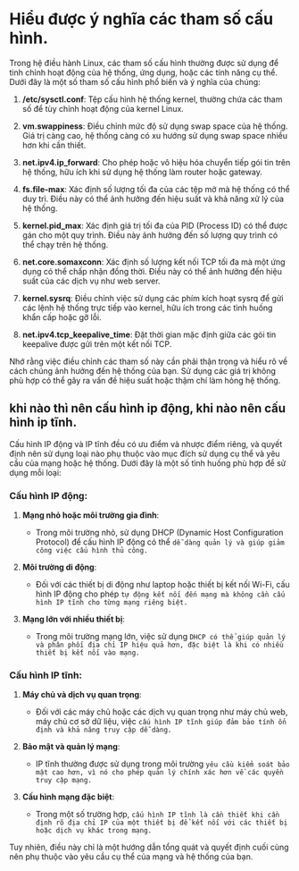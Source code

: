 # Hiểu được ý nghĩa các tham số cấu hình.

Trong hệ điều hành Linux, các tham số cấu hình thường được sử dụng để tinh chỉnh hoạt động của hệ thống, ứng dụng, hoặc các tính năng cụ thể. Dưới đây là một số tham số cấu hình phổ biến và ý nghĩa của chúng:

1. **/etc/sysctl.conf**: Tệp cấu hình hệ thống kernel, thường chứa các tham số để tùy chỉnh hoạt động của kernel Linux.

2. **vm.swappiness**: Điều chỉnh mức độ sử dụng swap space của hệ thống. Giá trị càng cao, hệ thống càng có xu hướng sử dụng swap space nhiều hơn khi cần thiết.

3. **net.ipv4.ip_forward**: Cho phép hoặc vô hiệu hóa chuyển tiếp gói tin trên hệ thống, hữu ích khi sử dụng hệ thống làm router hoặc gateway.

4. **fs.file-max**: Xác định số lượng tối đa của các tệp mở mà hệ thống có thể duy trì. Điều này có thể ảnh hưởng đến hiệu suất và khả năng xử lý của hệ thống.

5. **kernel.pid_max**: Xác định giá trị tối đa của PID (Process ID) có thể được gán cho một quy trình. Điều này ảnh hưởng đến số lượng quy trình có thể chạy trên hệ thống.

6. **net.core.somaxconn**: Xác định số lượng kết nối TCP tối đa mà một ứng dụng có thể chấp nhận đồng thời. Điều này có thể ảnh hưởng đến hiệu suất của các dịch vụ như web server.

7. **kernel.sysrq**: Điều chỉnh việc sử dụng các phím kích hoạt sysrq để gửi các lệnh hệ thống trực tiếp vào kernel, hữu ích trong các tình huống khẩn cấp hoặc gỡ lỗi.

8. **net.ipv4.tcp_keepalive_time**: Đặt thời gian mặc định giữa các gói tin keepalive được gửi trên một kết nối TCP.

Nhớ rằng việc điều chỉnh các tham số này cần phải thận trọng và hiểu rõ về cách chúng ảnh hưởng đến hệ thống của bạn. Sử dụng các giá trị không phù hợp có thể gây ra vấn đề hiệu suất hoặc thậm chí làm hỏng hệ thống.

## khi nào thì nên cấu hình ip động, khi nào nên cấu hình ip tĩnh.

Cấu hình IP động và IP tĩnh đều có ưu điểm và nhược điểm riêng, và quyết định nên sử dụng loại nào phụ thuộc vào mục đích sử dụng cụ thể và yêu cầu của mạng hoặc hệ thống. Dưới đây là một số tình huống phù hợp để sử dụng mỗi loại:

### Cấu hình IP động:

1. **Mạng nhỏ hoặc môi trường gia đình**:
   - Trong môi trường nhỏ, sử dụng DHCP (Dynamic Host Configuration Protocol) để cấu hình IP động có thể `dễ dàng quản lý và giúp giảm công việc cấu hình thủ công.`
   
2. **Môi trường di động**:
   - Đối với các thiết bị di động như laptop hoặc thiết bị kết nối Wi-Fi, cấu hình IP động cho phép `tự động kết nối đến mạng mà không cần cấu hình IP tĩnh cho từng mạng riêng biệt.`

3. **Mạng lớn với nhiều thiết bị**:
   - Trong môi trường mạng lớn, việc sử dụng `DHCP có thể giúp quản lý và phân phối địa chỉ IP hiệu quả hơn, đặc biệt là khi có nhiều thiết bị kết nối vào mạng.`

### Cấu hình IP tĩnh:

1. **Máy chủ và dịch vụ quan trọng**:
   - Đối với các máy chủ hoặc các dịch vụ quan trọng như máy chủ web, máy chủ cơ sở dữ liệu, việc `cấu hình IP tĩnh giúp đảm bảo tính ổn định và khả năng truy cập dễ dàng.`

2. **Bảo mật và quản lý mạng**:
   - IP tĩnh thường được sử dụng trong môi trường `yêu cầu kiểm soát bảo mật cao hơn, vì nó cho phép quản lý chính xác hơn về các quyền truy cập mạng.`

3. **Cấu hình mạng đặc biệt**:
   - Trong một số trường hợp, `cấu hình IP tĩnh là cần thiết khi cần định rõ địa chỉ IP của một thiết bị để kết nối với các thiết bị hoặc dịch vụ khác trong mạng.`

Tuy nhiên, điều này chỉ là một hướng dẫn tổng quát và quyết định cuối cùng nên phụ thuộc vào yêu cầu cụ thể của mạng và hệ thống của bạn.
